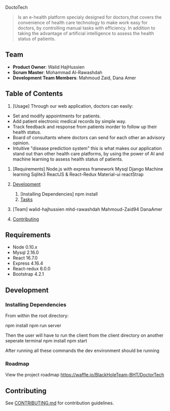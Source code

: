 DoctoTech

> Is an e-health platform specialy designed for doctors,that covers the convenience of health care technology to make work easy for doctors, by controlling manual tasks with efficiency. In addition to taking the advantage of artificial intelligence to assess the health status of patients.

## Team

  - __Product Owner__: Walid HajHussien
  - __Scrum Master__: Mohammad Al-Rawashdah
  - __Development Team Members__: Mahmoud Zaid, Dana Amer

## Table of Contents

1. [Usage] 
 Through our web application, doctors can easily:

- Set and modify appointments for patients.
- Add patient electronic medical records by simple way.
- Track feedback and response from patients inorder to follow up their health status.
- Board of consultants where doctors can send for each other an advisory opinion.
- Intuitive "disease prediction system" this is what makes our application stand out than other health care platforms, by using the power of AI and machine learning to assess health status of patients.

1. [Requirements]
Node.js with express framework
Mysql
Django 
Machine learning
Sqlite3
ReactJS & React-Redux
Material-ui
reactStrap

1. [Development](#development)
    1. [Installing Dependencies]
    npm install
    1. [Tasks](#tasks)
1. [Team] 
walid-hajhussien
mhd-rawashdah
Mahmoud-Zaid94
DanaAmer
1. [Contributing](#contributing)


## Requirements

- Node 0.10.x
- Mysql 2.16.0
- React 16.7.0
- Express 4.16.4
- React-redux 6.0.0
- Bootstrap 4.2.1

## Development

### Installing Dependencies

From within the root directory:

npm install
npm run server

Then the user will have to run the client from the client directory on another seperate terminal
npm install
npm start

After running all these commands the dev environment should be running

### Roadmap

View the project roadmap https://waffle.io/BlackHoleTeam-BHT/DoctorTech


## Contributing

See [CONTRIBUTING.md](CONTRIBUTING.md) for contribution guidelines.
